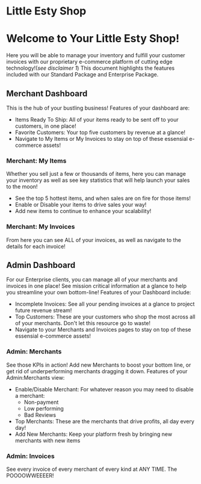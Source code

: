 # Little Esty Shop

# Welcome to Your Little Esty Shop!

Here you will be able to manage your inventory and fulfill your customer invoices with our proprietary e-commerce platform of cutting edge technology!(*see disclaimer 1*) This document highlights the features included with our Standard Package and Enterprise Package.

## Merchant Dashboard

This is the hub of your bustling business! Features of your dashboard are:
- Items Ready To Ship:  All of your items ready to be sent off to your customers, in one place!
- Favorite Customers: Your top five customers by revenue at a glance!
- Navigate to My Items or My Invoices to stay on top of these essensial e-commerce assets!

### Merchant: My Items
Whether you sell just a few or thousands of items, here you can manage your inventory as well as
see key statistics that will help launch your sales to the moon!
- See the top 5 hottest items, and when sales are on fire for those items!
- Enable or Disable your items to drive sales your way!
- Add new items to continue to enhance your scalability!

### Merchant: My Invoices
From here you can see ALL of your invoices, as well as navigate to the details for each invoice!

## Admin Dashboard
For our Enterprise clients, you can manage all of your merchants and invoices in one place! See mission critical information at a glance to help you streamline your own bottom-line! Features of your Dashboard include:
- Incomplete Invoices: See all your pending invoices at a glance to project future revenue stream!
- Top Customers: These are your customers who shop the most across all of your merchants. Don't let this resource go to waste!
- Navigate to your Merchants and Invoices pages to stay on top of these essensial e-commerce assets!

### Admin: Merchants
See those KPIs in action!  Add new Merchants to boost your bottom line, or get rid of underperforming merchants dragging it down.  Features of your Admin:Merchants view:
* Enable/Disable Merchant: For whatever reason you may need to disable a merchant:
  * Non-payment
  * Low performing
  * Bad Reviews
* Top Merchants: These are the merchants that drive profits, all day every day!
* Add New Merchants: Keep your platform fresh by bringing new merchants with new items

### Admin: Invoices
See every invoice of every merchant of every kind at ANY TIME.  The POOOOWWEEEER!
